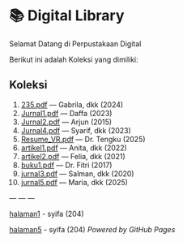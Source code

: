 # 📚 Digital Library

Selamat Datang di Perpustakaan Digital

Berikut ini adalah Koleksi yang dimiliki:
## Koleksi

1. [235.pdf](ebook/235.pdf) — Gabrila, dkk (2024)
2. [Jurnal1.pdf](ebook/Jurnal1.pdf) — Daffa (2023)
3. [Jurnal2.pdf](ebook/Jurnal2.pdf) — Arjun (2015)
4. [Jurnal4.pdf](ebook/Jurnal4.pdf) — Syarif, dkk (2023)
5. [Resume_VR.pdf](ebook/Resume_VR.pdf) — Dr. Tengku (2025)
6. [artikel1.pdf](ebook/artikel1.pdf) — Anita, dkk (2022)
7. [artikel2.pdf](ebook/artikel2.pdf) — Felia, dkk (2021)
8. [buku1.pdf](ebook/buku1.pdf) — Dr. Fitri (2017)
9. [jurnal3.pdf](ebook/jurnal3.pdf) — Salman, dkk (2020)
10. [jurnal5.pdf](ebook/jurnal5.pdf) — Maria, dkk (2025)

— — —

[halaman1](webti/halaman1.html) - syifa (204)

[halaman5](webti/halaman5.html) - syifa (204)
*Powered by GitHub Pages*
